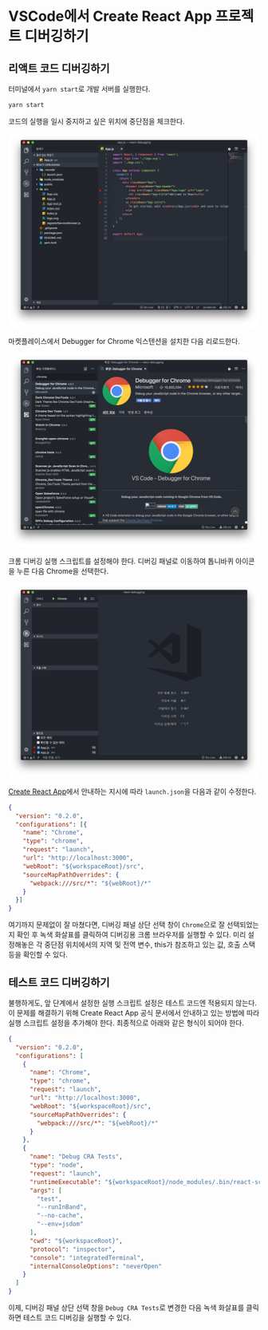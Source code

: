 # VSCode에서 Create React App 프로젝트 디버깅하기

## 리액트 코드 디버깅하기

터미널에서 `yarn start`로 개발 서버를 실행한다.

```bash
yarn start
```

코드의 실행을 일시 중지하고 싶은 위치에 중단점을 체크한다.

![중단점 체크](./img-001.png)

마켓플레이스에서 Debugger for Chrome 익스텐션을 설치한 다음 리로드한다.

![Debugging for Chrome 추가](./img-002.png)

크롬 디버깅 실행 스크립트를 설정해야 한다. 디버깅 패널로 이동하여 톱니바퀴 아이콘을 누른 다음 Chrome을 선택한다.

![크롬 디버깅 실행 스크립트 설정](./img-003.png)

[Create React App](https://github.com/facebook/create-react-app/blob/master/packages/react-scripts/template/README.md#visual-studio-code)에서 안내하는 지시에 따라 `launch.json`을 다음과 같이 수정한다.

```json
{
  "version": "0.2.0",
  "configurations": [{
    "name": "Chrome",
    "type": "chrome",
    "request": "launch",
    "url": "http://localhost:3000",
    "webRoot": "${workspaceRoot}/src",
    "sourceMapPathOverrides": {
      "webpack:///src/*": "${webRoot}/*"
    }
  }]
}
```

여기까지 문제없이 잘 마쳤다면, 디버깅 패널 상단 선택 창이 `Chrome`으로 잘 선택되었는지 확인 후 녹색 화살표를 클릭하여 디버깅용 크롬 브라우저를 실행할 수 있다. 미리 설정해놓은 각 중단점 위치에서의 지역 및 전역 변수, this가 참조하고 있는 값, 호출 스택 등을 확인할 수 있다.

## 테스트 코드 디버깅하기

불행하게도, 앞 단계에서 설정한 실행 스크립트 설정은 테스트 코드엔 적용되지 않는다. 이 문제를 해결하기 위해 Create React App 공식 문서에서 안내하고 있는 방법에 따라 실행 스크립트 설정을 추가해야 한다. 최종적으로 아래와 같은 형식이 되어야 한다.

```json
{
  "version": "0.2.0",
  "configurations": [
    {
      "name": "Chrome",
      "type": "chrome",
      "request": "launch",
      "url": "http://localhost:3000",
      "webRoot": "${workspaceRoot}/src",
      "sourceMapPathOverrides": {
        "webpack:///src/*": "${webRoot}/*"
      }
    },
    {
      "name": "Debug CRA Tests",
      "type": "node",
      "request": "launch",
      "runtimeExecutable": "${workspaceRoot}/node_modules/.bin/react-scripts",      
      "args": [
        "test",
        "--runInBand",
        "--no-cache",
        "--env=jsdom"
      ],
      "cwd": "${workspaceRoot}",
      "protocol": "inspector",
      "console": "integratedTerminal",
      "internalConsoleOptions": "neverOpen"
    }
  ]
}
```

이제, 디버깅 패널 상단 선택 창을 `Debug CRA Tests`로 변경한 다음 녹색 화살표를 클릭하면 테스트 코드 디버깅을 실행할 수 있다.